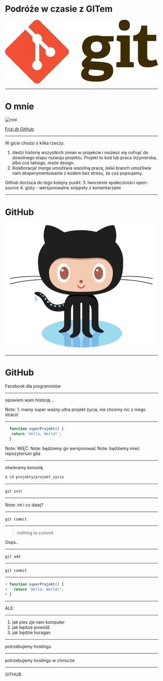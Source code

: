 Podróże w czasie z GITem
========================

![500](git.png)

---

O mnie
======

![rnd](https://avatars0.githubusercontent.com/u/919491?v=3&s=140)

[Frizi @ GitHub](http://github.com/Frizi)

---

W gicie chodzi o kilka rzeczy.
1. śledzi historię wszystkich zmian w projekcie i możesz się cofnąć do dowolnego etapu rozwoju projektu.
Projekt to kod lub praca inżynierska, albo coś takiego, może design.
2. Kolaboracja! merge umożliwia wspólną pracę, lekki branch umożliwia nam eksperymentowanie z kodem bez stresu, że coś popsujemy.

Github dorzuca do tego kolejny punkt:
3. tworzenie społeczności open-source
4. gisty - wersjonowalne snippety z komentarzami

---

GitHub
======

![500](octocat.png)

----

GitHub
======

Facebook dla programistów

---

opowiem wam historję...

Note: 1. mamy super ważny ultra projekt życia, nie chcemy nic z niego stracić

----

```javascript
  function superProjekt() {
   return 'Hello, World!';
  }
```

Note: WIĘĆ:
Note: będziemy go wersjonować
Note: będziemy mieć repozytorium gita

----

otwieramy konsolę

```bash
$ cd projekty/projekt_zycia
```

----

`git init`

----

Note: *int* i co dalej?

----

`git commit`

----

> nothing to commit

Oops..

----

`git add`

----

`git commit`

----

```javascript
+ function superProjekt() {
+   return 'Hello, World!';
+ }
```

----

ALE:

----

1. jak pies zje nam komputer
2. jak będzie powódź
3. jak będzie huragan

----

potrzebujemy hostingu

----

potrzebujemy hostingu
w chmurze

----

GITHUB
